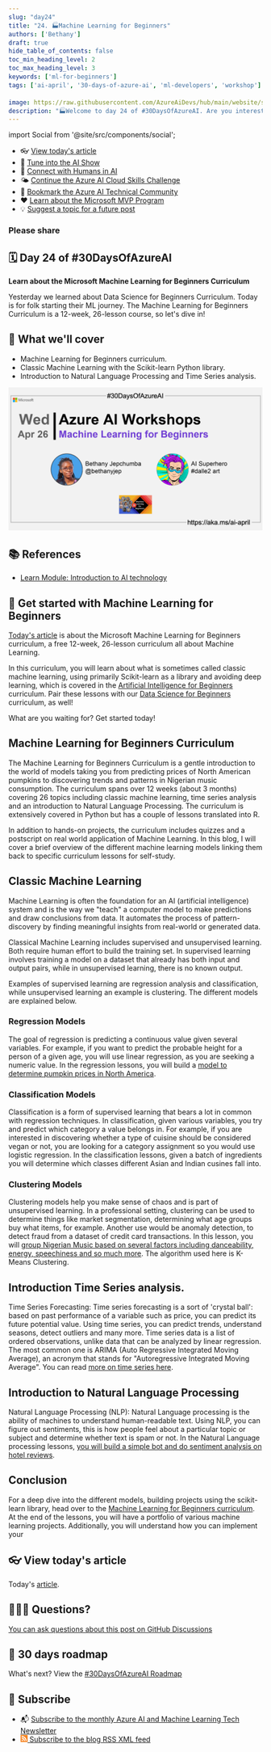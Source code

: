 ```yaml
---
slug: "day24"
title: "24. 🏭Machine Learning for Beginners"
authors: ['Bethany']
draft: true
hide_table_of_contents: false
toc_min_heading_level: 2
toc_max_heading_level: 3
keywords: ['ml-for-beginners']
tags: ['ai-april', '30-days-of-azure-ai', 'ml-developers', 'workshop']

image: https://raw.githubusercontent.com/AzureAiDevs/hub/main/website/static/img/2023-aia/banner-day24.png
description: "🏭Welcome to day 24 of #30DaysOfAzureAI. Are you interested in starting your journey into Machine Learning? Check out the Microsoft Machine Learning for Beginners Curriculum, a free 12-week, 26-lesson course covering classic ML with Scikit-learn, NLP, and Time Series analysis. Let's dive in!"
---
```


import Social from '@site/src/components/social';

<head>

  <meta name="twitter:url" content="https://azureaidevs.github.io/hub/2023-aia/day24" />
  <meta name="twitter:title" content="Machine Learning for Beginners" />
  <meta name="twitter:description" content="🏭Welcome to day 24 of #30DaysOfAzureAI. Are you interested in starting your journey into Machine Learning? Check out the Microsoft Machine Learning for Beginners Curriculum, a free 12-week, 26-lesson course covering classic ML with Scikit-learn, NLP, and Time Series analysis. Let's dive in!" />
  <meta name="twitter:image" content="https://raw.githubusercontent.com/AzureAiDevs/hub/main/website/static/img/2023-aia/banner-day24.png" />
  <meta name="twitter:card" content="summary_large_image" />

  <link rel="canonical" href="https://microsoft.github.io/ML-For-Beginners?WT.mc_id=aiml-89446-dglover"  />
  </head>

- 👓 [View today's article](https://microsoft.github.io/ML-For-Beginners?WT.mc_id=aiml-89446-dglover)
- 🍿 [Tune into the AI Show](https://aka.ms/ai-april-ai-show)
- 🧬 [Connect with Humans in AI](/hub/humans-in-ai)
- 🌤️ [Continue the Azure AI Cloud Skills Challenge](https://aka.ms/30-days-of-azure-ai-challenge)
- 🏫 [Bookmark the Azure AI Technical Community](https://aka.ms/ai-april-tech-community)
- ❤️ [Learn about the Microsoft MVP Program](https://aka.ms/ai-april-mvp-program)
- 💡 [Suggest a topic for a future post](https://github.com/AzureAiDevs/hub/discussions/categories/call-for-content)

### Please share

<Social
    page_url="https://azureaidevs.github.io/hub/2023-aia/day24"
    image_url="https://raw.githubusercontent.com/AzureAiDevs/hub/main/website/static/img/2023-aia/banner-day24.png"
    title="Machine Learning for Beginners"
    description= "🏭Welcome to day 24 of #30DaysOfAzureAI. Are you interested in starting your journey into Machine Learning? Check out the Microsoft Machine Learning for Beginners Curriculum, a free 12-week, 26-lesson course covering classic ML with Scikit-learn, NLP, and Time Series analysis. Let's dive in!"
    hashtags="MachineLearning"
    hashtag="#30DaysOfAzureAi"
/>

## 🗓️ Day 24 of #30DaysOfAzureAI

<!-- Short description section -->

**Learn about the Microsoft Machine Learning for Beginners Curriculum**

<!-- Intro section -->

Yesterday we learned about Data Science for Beginners Curriculum. Today is for folk starting their ML journey. The Machine Learning for Beginners Curriculum is a 12-week, 26-lesson course, so let's dive in!

## 🎯 What we'll cover

<!-- What we'll cover section -->


- Machine Learning for Beginners curriculum.
- Classic Machine Learning with the Scikit-learn Python library.
- Introduction to Natural Language Processing and Time Series analysis.


[![Image banner for day 24](./../../static/img/2023-aia/banner-day24.png)](https://microsoft.github.io/ML-For-Beginners?WT.mc_id=aiml-89446-dglover)


<!-- Reference section -->



## 📚 References

- [Learn Module: Introduction to AI technology](https://learn.microsoft.com/training/modules/introduction-to-ai-technology?WT.mc_id=aiml-89446-dglover)


<!-- Body section -->


## 🚌 Get started with Machine Learning for Beginners

[Today's article](https://microsoft.github.io/ML-For-Beginners?WT.mc_id=aiml-89446-dglover) is about the Microsoft Machine Learning for Beginners curriculum, a free 12-week, 26-lesson curriculum all about Machine Learning.

In this curriculum, you will learn about what is sometimes called classic machine learning, using primarily Scikit-learn as a library and avoiding deep learning, which is covered in the [Artificial Intelligence for Beginners](https://microsoft.github.io/AI-For-Beginners/) curriculum. Pair these lessons with our [Data Science for Beginners](https://microsoft.github.io/ML-For-Beginners/) curriculum, as well!

What are you waiting for? Get started today!

## Machine Learning for Beginners Curriculum

The Machine Learning for Beginners Curriculum is a gentle introduction to the world of models taking you from predicting prices of North American pumpkins to discovering trends and patterns in Nigerian music consumption. The curriculum spans over 12 weeks (about 3 months) covering 26 topics including classic machine learning, time series analysis and an introduction to Natural Language Processing. The curriculum is extensively covered in Python but has a couple of lessons translated into R.

In addition to hands-on projects, the curriculum includes quizzes and a postscript on real world application of Machine Learning. In this blog, I will cover a brief overview of the different machine learning models linking them back to specific curriculum lessons for self-study.

## Classic Machine Learning

Machine Learning is often the foundation for an AI (artificial intelligence) system and is the way we "teach" a computer model to make predictions and draw conclusions from data. It automates the process of pattern-discovery by finding meaningful insights from real-world or generated data.

Classical Machine Learning includes supervised and unsupervised learning. Both require human effort to build the training set. In supervised learning involves training a model on a dataset that already has both input and output pairs, while in unsupervised learning, there is no known output.

Examples of supervised learning are regression analysis and classification, while unsupervised learning an example is clustering. The different models are explained below.

### Regression Models

The goal of regression is predicting a continuous value given several variables. For example, if you want to predict the probable height for a person of a given age, you will use linear regression, as you are seeking a numeric value. In the regression lessons, you will build a [model to determine pumpkin prices in North America](https://microsoft.github.io/ML-For-Beginners/#/2-Regression/README).

### Classification Models

Classification is a form of supervised learning that bears a lot in common with regression techniques. In classification, given various variables, you try and predict which category a value belongs in. For example, if you are interested in discovering whether a type of cuisine should be considered vegan or not, you are looking for a category assignment so you would use logistic regression. In the classification lessons, given a batch of ingredients you will determine which classes different Asian and Indian cusines fall into.

### Clustering Models

Clustering models help you make sense of chaos and is part of unsupervised learning. In a professional setting, clustering can be used to determine things like market segmentation, determining what age groups buy what items, for example. Another use would be anomaly detection, to detect fraud from a dataset of credit card transactions. In this lesson, you will [group Nigerian Music based on several factors including danceability, energy, speechiness and so much more](https://microsoft.github.io/ML-For-Beginners/#/5-Clustering/README). The algorithm used here is K-Means Clustering.

## Introduction Time Series analysis.

Time Series Forecasting: Time series forecasting is a sort of 'crystal ball': based on past performance of a variable such as price, you can predict its future potential value. Using time series, you can predict trends, understand seasons, detect outliers and many more. Time series data is a list of ordered observations, unlike data that can be analyzed by linear regression. The most common one is ARIMA (Auto Regressive Integrated Moving Average), an acronym that stands for "Autoregressive Integrated Moving Average". You can read [more on time series here](https://microsoft.github.io/ML-For-Beginners/#/7-TimeSeries/README).

## Introduction to Natural Language Processing

Natural Language Processing (NLP): Natural Language processing is the ability of machines to understand human-readable text. Using NLP, you can figure out sentiments, this is how people feel about a particular topic or subject and determine whether text is spam or not. In the Natural Language processing lessons, [you will build a simple bot and do sentiment analysis on hotel reviews](https://microsoft.github.io/ML-For-Beginners/#/6-NLP/README).

## Conclusion

For a deep dive into the different models, building projects using the scikit-learn library, head over to the [Machine Learning for Beginners curriculum](https://microsoft.github.io/ML-For-Beginners?WT.mc_id=aiml-89446-dglover). At the end of the lessons, you will have a portfolio of various machine learning projects. Additionally, you will understand how you can implement your

## 👓 View today's article

Today's [article](https://microsoft.github.io/ML-For-Beginners?WT.mc_id=aiml-89446-dglover).


## 🙋🏾‍♂️ Questions?

[You can ask questions about this post on GitHub Discussions](https://github.com/AzureAiDevs/hub/discussions/categories/azure-ai-workshops)

## 📍 30 days roadmap

What's next? View the [#30DaysOfAzureAI Roadmap](/hub/roadmap/30days)

## 🧲 Subscribe

- 📬 [Subscribe to the monthly Azure AI and Machine Learning Tech Newsletter](https://aka.ms/azure-ai-dev-newsletter)
- [![The image is the blog RSS feed available icon](./../../static/img/2023-aia/rss.png) Subscribe to the blog RSS XML feed](https://azureaidevs.github.io/hub/2023-aia/rss.xml)